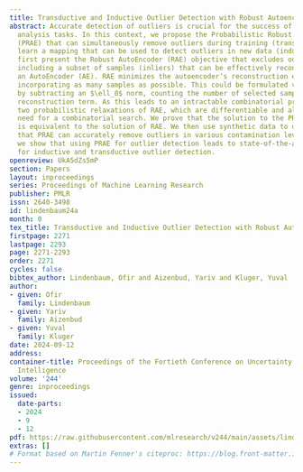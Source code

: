 ```yaml
---
title: Transductive and Inductive Outlier Detection with Robust Autoencoders
abstract: Accurate detection of outliers is crucial for the success of numerous data
  analysis tasks. In this context, we propose the Probabilistic Robust AutoEncoder
  (PRAE) that can simultaneously remove outliers during training (transductive) and
  learn a mapping that can be used to detect outliers in new data (inductive). We
  first present the Robust AutoEncoder (RAE) objective that excludes outliers while
  including a subset of samples (inliers) that can be effectively reconstructed using
  an AutoEncoder (AE). RAE minimizes the autoencoder’s reconstruction error while
  incorporating as many samples as possible. This could be formulated via regularization
  by subtracting an $\ell_0$ norm, counting the number of selected samples from the
  reconstruction term. As this leads to an intractable combinatorial problem, we propose
  two probabilistic relaxations of RAE, which are differentiable and alleviate the
  need for a combinatorial search. We prove that the solution to the PRAE problem
  is equivalent to the solution of RAE. We then use synthetic data to demonstrate
  that PRAE can accurately remove outliers in various contamination levels. Finally,
  we show that using PRAE for outlier detection leads to state-of-the-art results
  for inductive and transductive outlier detection.
openreview: UkA5dZs5mP
section: Papers
layout: inproceedings
series: Proceedings of Machine Learning Research
publisher: PMLR
issn: 2640-3498
id: lindenbaum24a
month: 0
tex_title: Transductive and Inductive Outlier Detection with Robust Autoencoders
firstpage: 2271
lastpage: 2293
page: 2271-2293
order: 2271
cycles: false
bibtex_author: Lindenbaum, Ofir and Aizenbud, Yariv and Kluger, Yuval
author:
- given: Ofir
  family: Lindenbaum
- given: Yariv
  family: Aizenbud
- given: Yuval
  family: Kluger
date: 2024-09-12
address:
container-title: Proceedings of the Fortieth Conference on Uncertainty in Artificial
  Intelligence
volume: '244'
genre: inproceedings
issued:
  date-parts:
  - 2024
  - 9
  - 12
pdf: https://raw.githubusercontent.com/mlresearch/v244/main/assets/lindenbaum24a/lindenbaum24a.pdf
extras: []
# Format based on Martin Fenner's citeproc: https://blog.front-matter.io/posts/citeproc-yaml-for-bibliographies/
---
```

